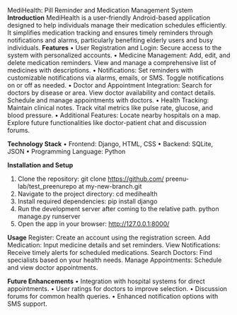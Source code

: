 MediHealth: Pill Reminder and Medication Management System
**Introduction**
MediHealth is a user-friendly Android-based application designed to help individuals manage their medication schedules efficiently. It simplifies medication tracking and ensures timely reminders through notifications and alarms, particularly benefiting elderly users and busy individuals.
**Features**
•	User Registration and Login: Secure access to the system with personalized accounts.
•	Medicine Management:
      Add, edit, and delete medication reminders.
      View and manage a comprehensive list of medicines with descriptions.
•	Notifications:
    Set reminders with customizable notifications via alarms, emails, or SMS.
    Toggle notifications on or off as needed.
•	Doctor and Appointment Integration:
    Search for doctors by disease or area.
    View doctor availability and contact details.
    Schedule and manage appointments with doctors.
•	Health Tracking:
    Maintain clinical notes.
    Track vital metrics like pulse rate, glucose, and blood pressure.
•	Additional Features:
    Locate nearby hospitals on a map.
    Explore future functionalities like doctor-patient chat and discussion forums.
    
**Technology Stack**
    •	Frontend: Django, HTML, CSS
    •	Backend: SQLite, JSON
    •	Programming Language: Python
    
**Installation and Setup**
1.	Clone the repository:
        git clone https://github.com/ preenu-lab/test_preenurepo at my-new-branch.git
2.	Navigate to the project directory:
        cd medihealth
3.	Install required dependencies:
        pip install django
4.	Run the development server after coming to the relative path.
      python manage.py runserver
5.	Open the app in your browser:
        http://127.0.0.1:8000/
  	
**Usage**
Register: Create an account using the registration screen.
Add Medication: Input medicine details and set reminders.
View Notifications: Receive timely alerts for scheduled medications.
Search Doctors: Find specialists based on your health needs.
Manage Appointments: Schedule and view doctor appointments.

**Future Enhancements**
•	Integration with hospital systems for direct appointments.
•	User ratings for doctors to improve selection.
•	Discussion forums for common health queries.
•	Enhanced notification options with SMS support.

